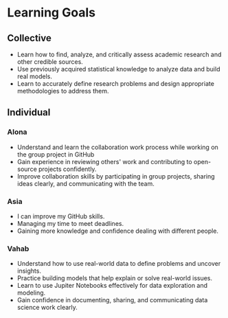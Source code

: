 # Learning Goals

## Collective

- Learn how to find, analyze, and critically assess academic
research and other credible sources.
- Use previously acquired statistical knowledge to
 analyze data and build real models.
- Learn to accurately define research problems and
design appropriate methodologies to address them.
  
## Individual

### Alona

- Understand and learn the collaboration work process while
 working on the group project in GitHub
- Gain experience in reviewing others' work and
 contributing to open-source projects confidently.
- Improve collaboration skills by participating in group
  projects, sharing ideas clearly, and communicating with the team.

### Asia

- I can improve my GitHub skills.
- Managing my time to meet deadlines.
- Gaining more knowledge and confidence dealing with different people.
  
### Vahab

- Understand how to use real-world data to define problems and uncover insights.
- Practice building models that help explain or solve real-world issues.
- Learn to use Jupiter Notebooks effectively for data exploration and modeling.
- Gain confidence in documenting, sharing, and communicating data science work clearly.
